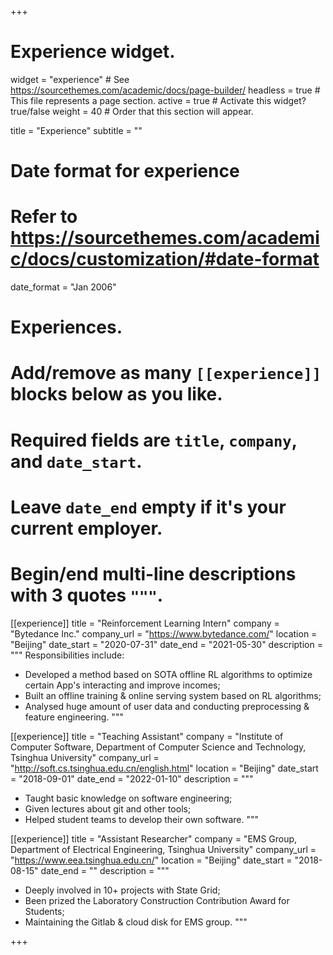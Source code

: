 +++
# Experience widget.
widget = "experience"  # See https://sourcethemes.com/academic/docs/page-builder/
headless = true  # This file represents a page section.
active = true  # Activate this widget? true/false
weight = 40  # Order that this section will appear.

title = "Experience"
subtitle = ""

# Date format for experience
#   Refer to https://sourcethemes.com/academic/docs/customization/#date-format
date_format = "Jan 2006"

# Experiences.
#   Add/remove as many `[[experience]]` blocks below as you like.
#   Required fields are `title`, `company`, and `date_start`.
#   Leave `date_end` empty if it's your current employer.
#   Begin/end multi-line descriptions with 3 quotes `"""`.
[[experience]]
  title = "Reinforcement Learning Intern"
  company = "Bytedance Inc."
  company_url = "https://www.bytedance.com/"
  location = "Beijing"
  date_start = "2020-07-31"
  date_end = "2021-05-30"
  description = """
  Responsibilities include:
  
  * Developed a method based on SOTA offline RL algorithms to optimize certain App's interacting and improve incomes;
  * Built an offline training & online serving system based on RL algorithms;
  * Analysed huge amount of user data and conducting preprocessing & feature engineering.
  """

[[experience]]
  title = "Teaching Assistant"
  company = "Institute of Computer Software, Department of Computer Science and Technology, Tsinghua University"
  company_url = "http://soft.cs.tsinghua.edu.cn/english.html"
  location = "Beijing"
  date_start = "2018-09-01"
  date_end = "2022-01-10"
  description = """
  * Taught basic knowledge on software engineering;
  * Given lectures about git and other tools;
  * Helped student teams to develop their own software.
  """

[[experience]]
  title = "Assistant Researcher"
  company = "EMS Group, Department of Electrical Engineering, Tsinghua University"
  company_url = "https://www.eea.tsinghua.edu.cn/"
  location = "Beijing"
  date_start = "2018-08-15"
  date_end = ""
  description = """
  * Deeply involved in 10+ projects with State Grid;
  * Been prized the Laboratory Construction Contribution Award for Students;
  * Maintaining the Gitlab & cloud disk for EMS group.
  """

+++
